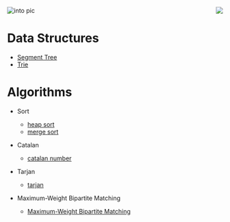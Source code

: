 ![into pic](https://github.com/huaxing-w/Data-Structures-and-Algorithms/blob/main/others/%F0%9F%92%BBData_Structs_&_Algos%F0%9F%A7%AE%20(1).png?raw=true)
<img style="float: right;" src="https://img.shields.io/github/commit-activity/m/huaxing-w/Data-Structures-and-Algorithms">

# Data Structures
* [Segment Tree](https://github.com/huaxing-w/Data-Structures-and-Algorithms/tree/main/Data%20Structure/segment%20tree "Segment Tree")
* [Trie](https://github.com/huaxing-w/Data-Structures-and-Algorithms/tree/main/Data%20Structure/Trie "Trie")


# Algorithms
* Sort
    * [heap sort](https://github.com/huaxing-w/Data-Structures-and-Algorithms/tree/main/Algorithms/Sorting/heapSort "heap sort")
    * [merge sort](https://github.com/huaxing-w/Data-Structures-and-Algorithms/tree/main/Algorithms/Sorting/merge%20sort "merge sort")
* Catalan
    * [catalan number](https://github.com/huaxing-w/Data-Structures-and-Algorithms/tree/main/Algorithms/find%20Catalan%20Number "catalan number")
* Tarjan
    * [tarjan](https://github.com/huaxing-w/Data-Structures-and-Algorithms/tree/main/Algorithms/tarjan "tarjan")

* Maximum-Weight Bipartite Matching
    * [Maximum-Weight Bipartite Matching](https://github.com/huaxing-w/Data-Structures-and-Algorithms/tree/main/Algorithms/tarjan "tarjan")

    
